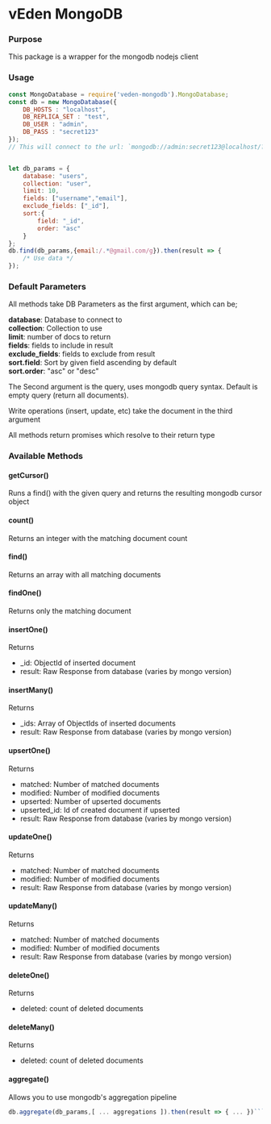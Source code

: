 # vEden MongoDB

### Purpose

This package is a wrapper for the mongodb nodejs client

### Usage

```javascript
const MongoDatabase = require('veden-mongodb').MongoDatabase;
const db = new MongoDatabase({
	DB_HOSTS : "localhost",
	DB_REPLICA_SET : "test",
	DB_USER : "admin",
	DB_PASS : "secret123"
});
// This will connect to the url: `mongodb://admin:secret123@localhost/?replicaSet=test`


let db_params = {
	database: "users",
	collection: "user",
	limit: 10,
	fields: ["username","email"],
	exclude_fields: ["_id"],
	sort:{
		field: "_id",
		order: "asc"
	}
};
db.find(db_params,{email:/.*@gmail.com/g}).then(result => {
	/* Use data */
});
```

### Default Parameters
All methods take DB Parameters as the first argument, which can be;

**database**: Database to connect to  
**collection**: Collection to use  
**limit**: number of docs to return  
**fields**: fields to include in result  
**exclude_fields**: fields to exclude from result  
**sort.field**: Sort by given field ascending by default  
**sort.order**: "asc" or "desc"

The Second argument is the query, uses mongodb query syntax. Default is empty query (return all documents).

Write operations (insert, update, etc) take the document in the third argument

All methods return promises which resolve to their return type

### Available Methods

#### getCursor()
Runs a find() with the given query and returns the resulting mongodb cursor object

#### count()

Returns an integer with the matching document count

#### find()

Returns an array with all matching documents

#### findOne()

Returns only the matching document

#### insertOne()

Returns
- \_id: ObjectId of inserted document
- result: Raw Response from database (varies by mongo version)

#### insertMany()
Returns
- \_ids: Array of ObjectIds of inserted documents
- result: Raw Response from database (varies by mongo version)

#### upsertOne()

Returns
- matched: Number of matched documents
- modified: Number of modified documents
- upserted: Number of upserted documents
- upserted_id: Id of created document if upserted
- result: Raw Response from database (varies by mongo version)

#### updateOne()

Returns
- matched: Number of matched documents
- modified: Number of modified documents
- result: Raw Response from database (varies by mongo version)


#### updateMany()

Returns
- matched: Number of matched documents
- modified: Number of modified documents
- result: Raw Response from database (varies by mongo version)

#### deleteOne()
Returns
- deleted: count of deleted documents

#### deleteMany()
Returns
- deleted: count of deleted documents

#### aggregate()

Allows you to use mongodb's aggregation pipeline

```javascript
db.aggregate(db_params,[ ... aggregations ]).then(result => { ... })```
